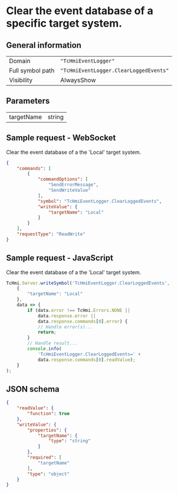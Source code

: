 # Clear the event database of a specific target system.

## General information

|  |  |
| - | - |
| Domain | `"TcHmiEventLogger"` |
| Full symbol path | `"TcHmiEventLogger.ClearLoggedEvents"` |
| Visibility | AlwaysShow |

## Parameters

|  |  |
| - | - |
| targetName | string |

## Sample request - WebSocket

Clear the event database of a the 'Local' target system.
```json
{
    "commands": [
        {
            "commandOptions": [
                "SendErrorMessage",
                "SendWriteValue"
            ],
            "symbol": "TcHmiEventLogger.ClearLoggedEvents",
            "writeValue": {
                "targetName": "Local"
            }
        }
    ],
    "requestType": "ReadWrite"
}
```

## Sample request - JavaScript

Clear the event database of a the 'Local' target system.
```javascript
TcHmi.Server.writeSymbol('TcHmiEventLogger.ClearLoggedEvents',
    {
        "targetName": "Local"
    },
    data => {
        if (data.error !== TcHmi.Errors.NONE ||
            data.response.error ||
            data.response.commands[0].error) {
            // Handle error(s)...
            return;
        }
        // Handle result...
        console.info(
            'TcHmiEventLogger.ClearLoggedEvents=' +
            data.response.commands[0].readValue);
    }
);
```

## JSON schema

```json
{
    "readValue": {
        "function": true
    },
    "writeValue": {
        "properties": {
            "targetName": {
                "type": "string"
            }
        },
        "required": [
            "targetName"
        ],
        "type": "object"
    }
}
```
